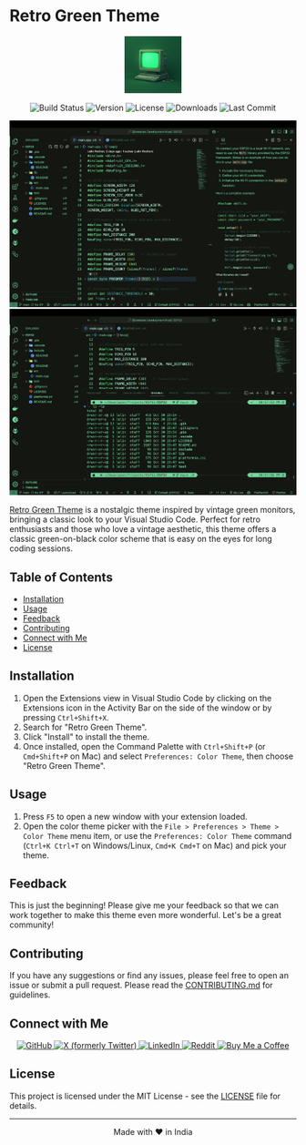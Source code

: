 # Retro Green Theme

<p align="center">
  <img src="assets/icon.png" alt="Theme Icon" width="100" height="100">
</p>

<p align="center">
  <img src="https://github.com/Lelin07/retro-green-theme/actions/workflows/publish.yml/badge.svg?style=flat" alt="Build Status" height="25">
  <img src="https://img.shields.io/visual-studio-marketplace/v/LelinPadhan.retro-green-theme-vscode?style=flat&color=blue" alt="Version" height="25">
  <img src="https://img.shields.io/github/license/Lelin07/retro-green-theme?style=flat&color=c28f02" alt="License" height="25">
  <img src="https://img.shields.io/visual-studio-marketplace/d/LelinPadhan.retro-green-theme-vscode?style=flat&color=262626" alt="Downloads" height="25">
  <img src="https://img.shields.io/github/last-commit/Lelin07/retro-green-theme?style=flat&color=01335e" alt="Last Commit" height="25">
</p>

![Main Interface](assets/screenshot_one.png)
![Feature Highlight](assets/screenshot_two.png)

[Retro Green Theme](https://marketplace.visualstudio.com/items?itemName=LelinPadhan.retro-green-theme-vscode) is a nostalgic theme inspired by vintage green monitors, bringing a classic look to your Visual Studio Code. Perfect for retro enthusiasts and those who love a vintage aesthetic, this theme offers a classic green-on-black color scheme that is easy on the eyes for long coding sessions. 

## Table of Contents

- [Installation](#installation)
- [Usage](#usage)
- [Feedback](#feedback)
- [Contributing](#contributing)
- [Connect with Me](#connect-with-me)
- [License](#license)

## Installation

1. Open the Extensions view in Visual Studio Code by clicking on the Extensions icon in the Activity Bar on the side of the window or by pressing `Ctrl+Shift+X`.
2. Search for "Retro Green Theme".
3. Click "Install" to install the theme.
4. Once installed, open the Command Palette with `Ctrl+Shift+P` (or `Cmd+Shift+P` on Mac) and select `Preferences: Color Theme`, then choose "Retro Green Theme".

## Usage

1. Press `F5` to open a new window with your extension loaded.
2. Open the color theme picker with the `File > Preferences > Theme > Color Theme` menu item, or use the `Preferences: Color Theme` command (`Ctrl+K Ctrl+T` on Windows/Linux, `Cmd+K Cmd+T` on Mac) and pick your theme.

## Feedback

This is just the beginning! Please give me your feedback so that we can work together to make this theme even more wonderful. Let's be a great community!

## Contributing

If you have any suggestions or find any issues, please feel free to open an issue or submit a pull request. Please read the [CONTRIBUTING.md](CONTRIBUTING.md) for guidelines.

## Connect with Me

<p align="center">
  <a href="https://github.com/Lelin07">
    <img src="https://img.shields.io/badge/-GitHub-181717?style=flat&logo=github&logoColor=white" alt="GitHub">
  </a>
  <a href="https://x.com/Dev_Lelin">
    <img src="https://img.shields.io/badge/-Twitter-1DA1F2?style=flat&logo=x&logoColor=white" alt="X (formerly Twitter)">
  </a>
  <a href="https://www.linkedin.com/in/lelin07/">
    <img src="https://img.shields.io/badge/-LinkedIn-0077B5?style=flat&logo=linkedin&logoColor=white" alt="LinkedIn">
  </a>
  <a href="https://www.reddit.com/user/PrimeCodes/">
    <img src="https://img.shields.io/badge/-Reddit-FF4500?style=flat&logo=reddit&logoColor=white" alt="Reddit">
  </a>
  <a href="https://www.buymeacoffee.com/lelin07">
    <img src="https://img.shields.io/badge/-Buy%20Me%20a%20Coffee-FFDD00?style=flat&logo=buy-me-a-coffee&logoColor=black" alt="Buy Me a Coffee">
  </a>
</p>

## License

This project is licensed under the MIT License - see the [LICENSE](LICENSE) file for details.

---
<p align="center">Made with ❤️ in India</p>